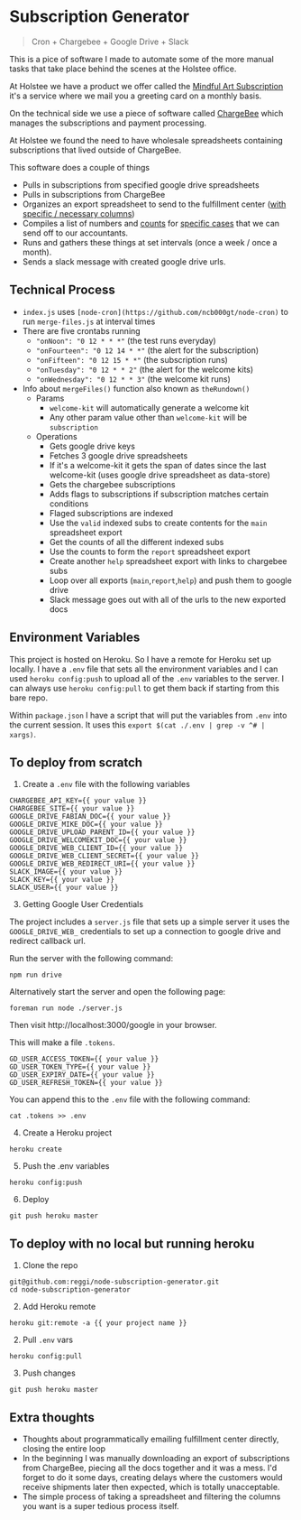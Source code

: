 # Subscription Generator

> Cron + Chargebee + Google Drive + Slack

This is a pice of software I made to automate some of the more manual tasks that take place behind the scenes at the Holstee office.

At Holstee we have a product we offer called the [Mindful Art Subscription](https://www.holstee.com/pages/subscription) it's a service where we mail you a greeting card on a monthly basis.

On the technical side we use a piece of software called [ChargeBee](https://www.chargebee.com/) which manages the subscriptions and payment processing.

At Holstee we found the need to have wholesale spreadsheets containing subscriptions that lived outside of ChargeBee.

This software does a couple of things

* Pulls in subscriptions from specified google drive spreadsheets
* Pulls in subscriptions from ChargeBee
* Organizes an export spreadsheet to send to the fulfillment center ([with specific / necessary columns](https://github.com/reggi/node-subscription-generator/blob/master/format-subs.js#L32-L42))
* Compiles a list of numbers and [counts](https://github.com/reggi/node-subscription-generator/blob/master/merge-files.js#L169-L185) for [specific cases](https://github.com/reggi/node-subscription-generator/blob/master/filter-subs.js#L40-L105) that we can send off to our accountants.
* Runs and gathers these things at set intervals (once a week / once a month).
* Sends a slack message with created google drive urls.

## Technical Process

* `index.js` uses `[node-cron](https://github.com/ncb000gt/node-cron)` to run `merge-files.js` at interval times
* There are five crontabs running
  * `"onNoon": "0 12 * * *"` (the test runs everyday)
  * `"onFourteen": "0 12 14 * *"` (the alert for the subscription)
  * `"onFifteen": "0 12 15 * *"` (the subscription runs)
  * `"onTuesday": "0 12 * * 2"` (the alert for the welcome kits)
  * `"onWednesday": "0 12 * * 3"` (the welcome kit runs)
* Info about `mergeFiles()` function also known as `theRundown()`
  * Params
    * `welcome-kit` will automatically generate a welcome kit
    * Any other param value other than `welcome-kit` will be `subscription`
  * Operations
    * Gets google drive keys
    * Fetches 3 google drive spreadsheets
    * If it's a welcome-kit it gets the span of dates since the last welcome-kit (uses google drive spreadsheet as data-store)
    * Gets the chargebee subscriptions
    * Adds flags to subscriptions if subscription matches certain conditions
    * Flaged subscriptions are indexed
    * Use the `valid` indexed subs to create contents for the `main` spreadsheet export
    * Get the counts of all the different indexed subs
    * Use the counts to form the `report` spreadsheet export
    * Create another `help` spreadsheet export with links to chargebee subs
    * Loop over all exports (`main`,`report`,`help`) and push them to google drive
    * Slack message goes out with all of the urls to the new exported docs

## Environment Variables

This project is hosted on Heroku. So I have a remote for Heroku set up locally. I have a `.env` file that sets all the environment variables and I can used `heroku config:push` to upload all of the `.env` variables to the server. I can always use `heroku config:pull` to get them back if starting from this bare repo.

Within `package.json` I have a script that will put the variables from `.env` into the current session. It uses this `export $(cat ./.env | grep -v ^# | xargs)`.

## To deploy from scratch

1. Create a `.env` file with the following variables

```
CHARGEBEE_API_KEY={{ your value }}
CHARGEBEE_SITE={{ your value }}
GOOGLE_DRIVE_FABIAN_DOC={{ your value }}
GOOGLE_DRIVE_MIKE_DOC={{ your value }}
GOOGLE_DRIVE_UPLOAD_PARENT_ID={{ your value }}
GOOGLE_DRIVE_WELCOMEKIT_DOC={{ your value }}
GOOGLE_DRIVE_WEB_CLIENT_ID={{ your value }}
GOOGLE_DRIVE_WEB_CLIENT_SECRET={{ your value }}
GOOGLE_DRIVE_WEB_REDIRECT_URI={{ your value }}
SLACK_IMAGE={{ your value }}
SLACK_KEY={{ your value }}
SLACK_USER={{ your value }}
```

3. Getting Google User Credentials

The project includes a `server.js` file that sets up a simple server it uses the `GOOGLE_DRIVE_WEB_` credentials to set up a connection to google drive and redirect callback url.

Run the server with the following command:

```
npm run drive
```

Alternatively start the server and open the following page:

```
foreman run node ./server.js
```

Then visit http://localhost:3000/google in your browser.

This will make a file `.tokens`.

```
GD_USER_ACCESS_TOKEN={{ your value }}
GD_USER_TOKEN_TYPE={{ your value }}
GD_USER_EXPIRY_DATE={{ your value }}
GD_USER_REFRESH_TOKEN={{ your value }}
```

You can append this to the `.env` file with the following command:

```
cat .tokens >> .env
```

4. Create a Heroku project

```
heroku create
```

5. Push the .env variables

```
heroku config:push
```

6. Deploy

```
git push heroku master
```

## To deploy with no local but running heroku

1. Clone the repo

```
git@github.com:reggi/node-subscription-generator.git
cd node-subscription-generator
```

2. Add Heroku remote

```
heroku git:remote -a {{ your project name }}
```

2. Pull `.env` vars

```
heroku config:pull
```

3. Push changes

```
git push heroku master
```

## Extra thoughts

* Thoughts about programmatically emailing fulfillment center directly, closing the entire loop
* In the beginning I was manually downloading an export of subscriptions from ChargeBee, piecing all the docs together and it was a mess. I'd forget to do it some days, creating delays where the customers would receive shipments later then expected, which is totally unacceptable.
* The simple process of taking a spreadsheet and filtering the columns you want is a super tedious process itself.
